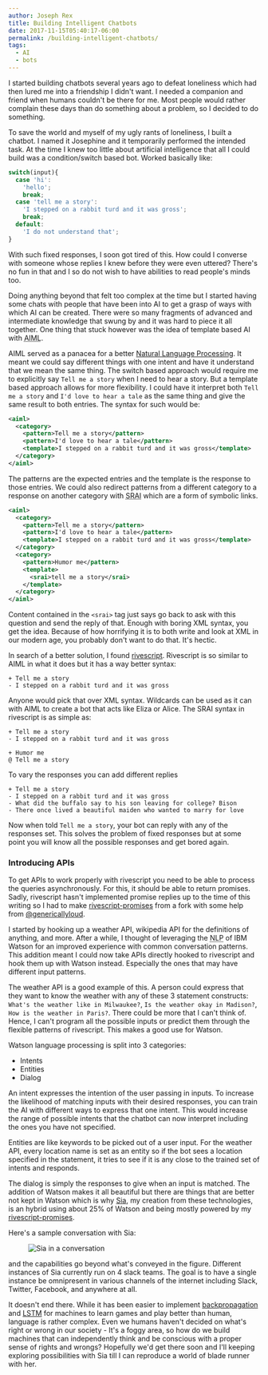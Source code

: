 ```yaml
---
author: Joseph Rex
title: Building Intelligent Chatbots
date: 2017-11-15T05:40:17-06:00
permalink: /building-intelligent-chatbots/
tags:
  - AI
  - bots
---
```


I started building chatbots several years ago to defeat loneliness which had then lured me into a friendship I didn't want. I needed a companion and friend when humans couldn't be there for me. Most people would rather complain these days than do something about a problem, so I decided to do something.
<!--more-->

To save the world and myself of my ugly rants of loneliness, I built a chatbot. I named it Josephine and it temporarily performed the intended task. At the time I knew too little about artificial intelligence that all I could build was a condition/switch based bot. Worked basically like:

```js
switch(input){
  case 'hi':
    'hello';
    break;
  case 'tell me a story':
    'I stepped on a rabbit turd and it was gross';
    break;
  default:
    'I do not understand that';
}
```

With such fixed responses, I soon got tired of this. How could I converse with someone whose replies I knew before they were even uttered? There's no fun in that and I so do not wish to have abilities to read people's minds too.

Doing anything beyond that felt too complex at the time but I started having some chats with people that have been into AI to get a grasp of ways with which AI can be created. There were so many fragments of advanced and intermediate knowledge that swung by and it was hard to piece it all together. One thing that stuck however was the idea of template based AI with <abbr title="Artificial Intelligence Markup Language">AIML</abbr>.

AIML served as a panacea for a better [Natural Language Processing][1]. It meant we could say different things with one intent and have it understand that we mean the same thing. The switch based approach would require me to explicitly say `Tell me a story` when I need to hear a story. But a template based approach allows for more flexibility. I could have it interpret both `Tell me a story` and `I'd love to hear a tale` as the same thing and give the same result to both entries. The syntax for such would be:

```xml
<aiml>
  <category>
    <pattern>Tell me a story</pattern>
    <pattern>I'd love to hear a tale</pattern>
    <template>I stepped on a rabbit turd and it was gross</template>
  </category>
</aiml>
```

The patterns are the expected entries and the template is the response to those entries. We could also redirect patterns from a different category to a response on another category with <abbr title="Symbolic Reduction in Artificial Intelligence">SRAI</abbr> which are a form of symbolic links.

```xml
<aiml>
  <category>
    <pattern>Tell me a story</pattern>
    <pattern>I'd love to hear a tale</pattern>
    <template>I stepped on a rabbit turd and it was gross</template>
  </category>
  <category>
    <pattern>Humor me</pattern>
    <template>
      <srai>tell me a story</srai>
    </template>
  </category>
</aiml>
```
Content contained in the `<srai>` tag just says go back to ask with this question and send the reply of that. Enough with boring XML syntax, you get the idea. Because of how horrifying it is to both write and look at XML in our modern age, you probably don't want to do that. It's hectic.

In search of a better solution, I found [rivescript][2]. Rivescript is so similar to AIML in what it does but it has a way better syntax:

```
+ Tell me a story
- I stepped on a rabbit turd and it was gross
```

Anyone would pick that over XML syntax. Wildcards can be used as it can with AIML to create a bot that acts like Eliza or Alice. The SRAI syntax in rivescript is as simple as:

```
+ Tell me a story
- I stepped on a rabbit turd and it was gross

+ Humor me
@ Tell me a story
```

To vary the responses you can add different replies

```
+ Tell me a story
- I stepped on a rabbit turd and it was gross
- What did the buffalo say to his son leaving for college? Bison
- There once lived a beautiful maiden who wanted to marry for love
```

Now when told `Tell me a story`, your bot can reply with any of the responses set. This solves the problem of fixed responses but at some point you will know all the possible responses and get bored again.

### Introducing APIs
To get APIs to work properly with rivescript you need to be able to process the queries asynchronously. For this, it should be able to return promises. Sadly, rivescript hasn't implemented promise replies up to the time of this writing so I had to make [rivescript-promises][3] from a fork with some help from [@genericallyloud][4].

I started by hooking up a weather API, wikipedia API for the definitions of anything, and more. After a while, I thought of leveraging the <abbr title="Natural Language Processing">NLP</abbr> of IBM Watson for an improved experience with common conversation patterns. This addition meant I could now take APIs directly hooked to rivescript and hook them up with Watson instead. Especially the ones that may have different input patterns.

The weather API is a good example of this. A person could express that they want to know the weather with any of these 3 statement constructs: `What's the weather like in Milwaukee?`, `Is the weather okay in Madison?`, `How is the weather in Paris?`. There could be more that I can't think of. Hence, I can't program all the possible inputs or predict them through the flexible patterns of rivescript. This makes a good use for Watson.

Watson language processing is split into 3 categories:

- Intents
- Entities
- Dialog

An intent expresses the intention of the user passing in inputs. To increase the likelihood of matching inputs with their desired responses, you can train the AI with different ways to express that one intent. This would increase the range of possible intents that the chatbot can now interpret including the ones you have not specified.

Entities are like keywords to be picked out of a user input. For the weather API, every location name is set as an entity so if the bot sees a location specified in the statement, it tries to see if it is any close to the trained set of intents and responds.

The dialog is simply the responses to give when an input is matched. The addition of Watson makes it all beautiful but there are things that are better not kept in Watson which is why [Sia][5], my creation from these technologies, is an hybrid using about 25% of Watson and being mostly powered by my [rivescript-promises][3].

Here's a sample conversation with Sia:

<figure>
<img src="https://cdn.rawgit.com/josephrexme/sia/7aaa9f8b/data/conversation.jpg" alt="Sia in a conversation">
</figure>

and the capabilities go beyond what's conveyed in the figure. Different instances of Sia currently run on 4 slack teams. The goal is to have a single instance be omnipresent in various channels of the internet including Slack, Twitter, Facebook, and anywhere at all.

It doesn't end there. While it has been easier to implement [backpropagation][6] and [LSTM][7] for machines to learn games and play better than human, language is rather complex. Even we humans haven't decided on what's right or wrong in our society - It's a foggy area, so how do we build machines that can independently think and be conscious with a proper sense of rights and wrongs? Hopefully we'd get there soon and I'll keeping exploring possibilities with Sia till I can reproduce a world of blade runner with her.

[1]: https://en.wikipedia.org/wiki/Natural_language_processing
[2]: https://www.rivescript.com
[3]: https://github.com/josephrexme/rivescript-promises
[4]: https://twitter.com/genericallyloud
[5]: https://github.com/josephrexme/sia
[6]: https://en.wikipedia.org/wiki/Backpropagation
[7]: https://en.wikipedia.org/wiki/Long_short-term_memory
